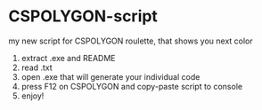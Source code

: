 # CSPOLYGON-script
my new script for CSPOLYGON roulette, that shows you next color
1. extract .exe and README 
2. read .txt
3. open .exe that will generate your individual code
4. press F12 on CSPOLYGON and copy-paste script to console
5. enjoy!
